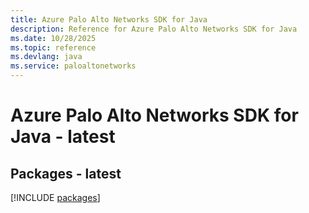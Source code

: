 ```yaml
---
title: Azure Palo Alto Networks SDK for Java
description: Reference for Azure Palo Alto Networks SDK for Java
ms.date: 10/28/2025
ms.topic: reference
ms.devlang: java
ms.service: paloaltonetworks
---
```

# Azure Palo Alto Networks SDK for Java - latest
## Packages - latest
[!INCLUDE [packages](palo-alto-networks-index.md)]